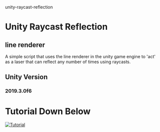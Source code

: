 unity-raycast-reflection
# Unity Raycast Reflection
## line renderer
A simple script that uses the line renderer in the unity game engine to 'act' as a laser that can reflect any number of times using raycasts.

## Unity Version 
### 2019.3.0f6

# Tutorial Down Below

[![Tutorial](https://img.youtube.com/vi/kuBIeQuqB20/0.jpg)](https://www.youtube.com/watch?v=kuBIeQuqB20)
